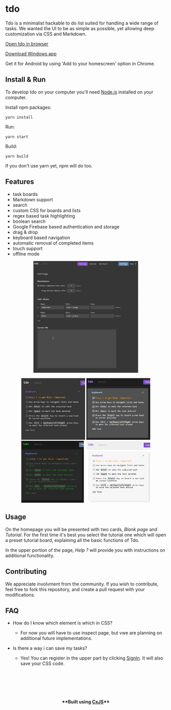 # tdo


Tdo is a minimalist hackable to do list suited for handling a wide range of tasks.
We wanted the UI to be as simple as possible, yet allowing deep customization via CSS and Markdown.

[Open tdo in browser](https://tdoapp.com)

[Download Windows app](https://github.com/codaxy/tdo/releases)

Get it for Android by using 'Add to your homescreen' option in Chrome.


## Install & Run

To develop tdo on your computer you'll need [Node.js](https://nodejs.org) installed on your computer.

Install npm packages:
```
yarn install
```    
Run:
```
yarn start    
```
Build:
```
yarn build    
```
If you don't use yarn yet, npm will do too.


## Features

- task boards
- Markdown support
- search
- custom CSS for boards and lists
- regex based task highlighting
- boolean search
- Google Firebase based authentication and storage
- drag & drop
- keyboard based navigation
- automatic removal of completed items
- touch support
- offline mode


<p align="center"><img src="/assets/example-sped_up_2x.gif" title="Example" height="350" /></p>

<p align="center"><img src="/assets/original-cropped.jpg" title="Default look" width="200" /> <img src="assets/tdo-contrast-card_view-cropped.png" title="Contrast look" width="200" /> <img src="/assets/tdo-hacker-cropped.png" title="Matrix look" width="200" /> <img src="/assets/tdo-light-card_view-cropped.png" title="Light look" width="200" /></p>



## Usage

On the homepage you will be presented with two cards, *Blank page* and *Tutorial*. For the first time it's best you select the tutorial one which will open a preset tutorial board, explaining all the basic functions of Tdo.

In the upper portion of the page, *Help ?* will provide you with instructions on additional functionality.


## Contributing

We appreciate involvment from the community.
If you wish to contribute, feel free to fork this repository, and create a pull request with your modifications.


## FAQ

- How do I know which element is which in CSS?
    - For now you will have to use inspect page, but vwe are planning on additional future implementations.

- Is there a way i can save my tasks?
    - Yes! You can register in the upper part by clicking [SignIn](https://tdoapp.com/signIn). It will also save your CSS code.


&nbsp;
&nbsp;
&nbsp;
---
&nbsp;
&nbsp;

<p align="center"><b>**Built using <a href="https://cxjs.io">CxJS</a>**</b></p>

